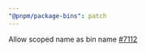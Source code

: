 ```yaml
---
"@pnpm/package-bins": patch
---
```


Allow scoped name as bin name [#7112](https://github.com/pnpm/pnpm/issues/7112)
